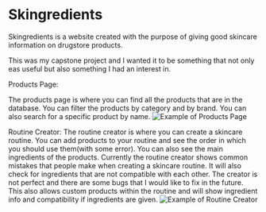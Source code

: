 # Skingredients
Skingredients is a website created with the purpose of giving good skincare information on drugstore products.

This was my capstone project and I wanted it to be something that not only eas useful but also something I had an interest in.



Products Page:

The products page is where you can find all the products that are in the database. You can filter the products by category and by brand. You can also search for a specific product by name.
![Example of Products Page](https://github.com/Otakubuns/skingredients/assets/77337386/e7fbe610-7fb4-4d8b-a06e-87c7f79f0e55)


Routine Creator:
The routine creator is where you can create a skincare routine. You can add products to your routine and see the order in which you should use them(with some error). You can also see the main ingredients of the products.
Currently the routine creator shows common mistakes that people make when creating a skincare routine. It will also check for ingredients that are not compatible with each other.
The creator is not perfect and there are some bugs that I would like to fix in the future.
This also allows custom products within the routine and will show ingredient info and compatibility if ingredients are given.
![Example of Routine Creator](https://github.com/Otakubuns/skingredients/assets/77337386/5c8a8c44-e864-49ed-8f30-d6f497f0cf63)